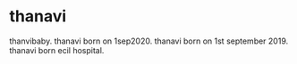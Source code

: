# thanavi
thanvibaby.
thanavi born on 1sep2020.
thanavi born on 1st september 2019.
thanavi born ecil hospital.
